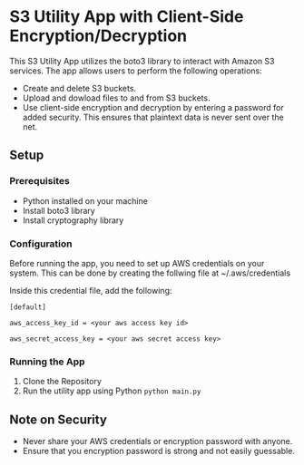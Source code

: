 # S3 Utility App with Client-Side Encryption/Decryption
This S3 Utility App utilizes the boto3 library to interact with Amazon S3 services. The app allows users to perform the following operations:
- Create and delete S3 buckets.
- Upload and dowload files to and from S3 buckets.
- Use client-side encryption and decryption by entering a password for added security. This ensures that plaintext data is never sent over the net.

## Setup
### Prerequisites
- Python installed on your machine
- Install boto3 library
- Install cryptography library
### Configuration
Before running the app, you need to set up AWS credentials on your system. This can be done by creating the follwing file at ~/.aws/credentials

Inside this credential file, add the following:

`[default]`

`aws_access_key_id = <your aws access key id>`

`aws_secret_access_key = <your aws secret access key>`

### Running the App
1. Clone the Repository
2. Run the utility app using Python `python main.py`

## Note on Security
- Never share your AWS credentials or encryption password with anyone.
- Ensure that you encryption password is strong and not easily guessable.
